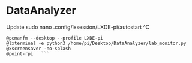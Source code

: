 # DataAnalyzer
Update sudo nano .config/lxsession/LXDE-pi/autostart ^C   

```@lxpanel --profile LXDE-pi   
@pcmanfm --desktop --profile LXDE-pi   
@lxterminal -e python3 /home/pi/Desktop/DataAnalyzer/lab_monitor.py   
@xscreensaver -no-splash   
@point-rpi   ```
